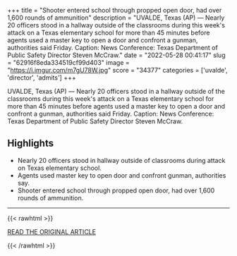 +++
title = "Shooter entered school through propped open door, had over 1,600 rounds of ammunition"
description = "UVALDE, Texas (AP) — Nearly 20 officers stood in a hallway outside of the classrooms during this week's attack on a Texas elementary school for more than 45 minutes before agents used a master key to open a door and confront a gunman, authorities said Friday. Caption: News Conference: Texas Department of Public Safety Director Steven McCraw."
date = "2022-05-28 00:41:17"
slug = "62916f8eda334519cf99d403"
image = "https://i.imgur.com/m7gU78W.jpg"
score = "34377"
categories = ['uvalde', 'director', 'admits']
+++

UVALDE, Texas (AP) — Nearly 20 officers stood in a hallway outside of the classrooms during this week's attack on a Texas elementary school for more than 45 minutes before agents used a master key to open a door and confront a gunman, authorities said Friday. Caption: News Conference: Texas Department of Public Safety Director Steven McCraw.

## Highlights

- Nearly 20 officers stood in hallway outside of classrooms during attack on Texas elementary school.
- Agents used master key to open door and confront gunman, authorities say.
- Shooter entered school through propped open door, had over 1,600 rounds of ammunition.

---

{{< rawhtml >}}
  <p class="article-category">
    <a target="_blank" href="https://news4sanantonio.com/news/local/official-kids-to-911-during-siege-police-send-the-police">READ THE ORIGINAL ARTICLE</a>
  </p>
{{< /rawhtml >}}
